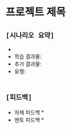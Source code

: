 # 프로젝트 제목

## `[시나리오 요약]`
* 
* 학습 결과물: 
* 추가 결과물: 
* 유형: 
<br><br>

## `[피드백]`
* 자체 피드백
    * 
* 멘토 피드백
    * 
<br><br>




